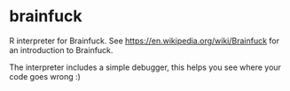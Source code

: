 # brainfuck
R interpreter for Brainfuck. See https://en.wikipedia.org/wiki/Brainfuck for an introduction to Brainfuck.

The interpreter includes a simple debugger, this helps you see where your code goes wrong :)
